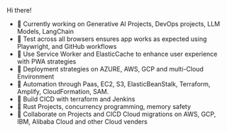 Hi there!

- 🔭 Currently working on Generative AI Projects, DevOps projects, LLM Models, LangChain
- 🔭 Test across all browsers ensures app works as expected using Playwright, and GitHub workflows
- 🔭 Use Service Worker and ElasticCache to enhance user experience with PWA strategies
- 🔭 Deployment strategies on AZURE, AWS, GCP and multi-Cloud Environment
- 🔭 Automation through Paas, EC2, S3, ElasticBeanStalk, Terraform, Amplify, CloudFormation, SAM.
- 🔭 Build CICD with terraform and Jenkins
- 🔭 Rust Projects, concurrency programming, memory safety
- 👯 Collaborate on Projects and CICD Cloud migrations on AWS, GCP, IBM, Alibaba Cloud and other Cloud venders


<!--
**sierratrading/sierratrading** is a ✨ _special_ ✨ repository because its `README.md` (this file) appears on your GitHub profile.

